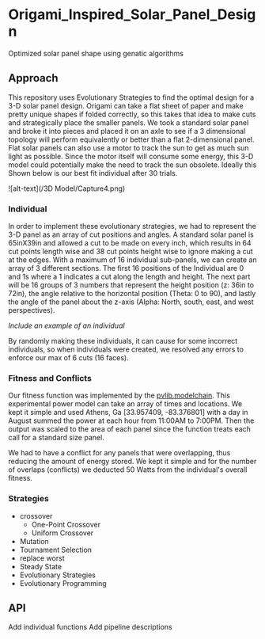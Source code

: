# Origami_Inspired_Solar_Panel_Design
Optimized solar panel shape using genatic algorithms

## Approach
This repository uses Evolutionary Strategies to find the optimal design for a 3-D solar panel design. Origami can take a flat sheet of paper and make pretty unique shapes if folded correctly, so this takes that idea to make cuts and strategically place the smaller panels. We took a standard solar panel and broke it into pieces and placed it on an axle to see if a 3 dimensional topology will perform equivalently or better than a flat 2-dimensional panel. Flat solar panels can also use a motor to track the sun to get as much sun light as possible. Since the motor itself will consume some energy, this 3-D model could potentially make the need to track the sun obsolete. Ideally this Shown below is our best fit individual after 30 trials.

![alt-text](/3D Model/Capture4.png)

### Individual
In order to implement these evolutionary strategies, we had to represent the 3-D panel as an array of cut positions and angles. A standard solar panel is 65inX39in and allowed a cut to be made on every inch, which results in 64 cut points length wise and 38 cut points height wise to ignore making a cut at the edges. With a maximum of 16 individual sub-panels, we can create an array of 3 different sections. The first 16 positions of the Individual are 0 and 1s where a 1 indicates a cut along the length and height. The next part will be 16 groups of 3 numbers that represent the height position (z: 36in to 72in), the angle relative to the horizontal position (Theta: 0 to 90), and lastly the angle of the panel about the z-axis (Alpha: North, south, east, and west perspectives).

*Include an example of an individual*

By randomly making these individuals, it can cause for some incorrect individuals, so when individuals were created, we resolved any errors to enforce our max of 6 cuts (16 faces).
### Fitness and Conflicts
Our fitness function was implemented by the [pvlib.modelchain](https://pvlib-python.readthedocs.io/en/latest/generated/pvlib.modelchain.basic_chain.html#pvlib.modelchain.basic_chain). This experimental power model can take an array of times and locations. We kept it simple and used Athens, Ga [33.957409, -83.376801] with a day in August summed the power at each hour from 11:00AM to 7:00PM. Then the output was scaled to the area of each panel since the function treats each call for a standard size panel.

We had to have a conflict for any panels that were overlapping, thus reducing the amount of energy stored. We kept it simple and for the number of overlaps (conflicts) we deducted 50 Watts from the individual's overall fitness.

### Strategies
  * crossover
    * One-Point Crossover
    * Uniform Crossover
  * Mutation
  * Tournament Selection
  * replace worst
  * Steady State
  * Evolutionary Strategies
  * Evolutionary Programming

## API
  Add individual functions
  Add pipeline descriptions
